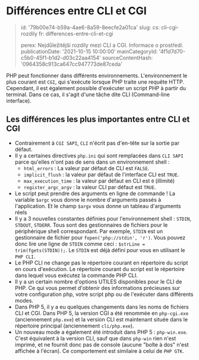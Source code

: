 Différences entre CLI et CGI
============================

> id: '79b00e74-b59a-4ae6-8a59-8eecfe2a01ca'
> slug:
> 	cs: cli-cgi-rozdily
> 	fr: differences-entre-cli-et-cgi
> 
> perex: Nejdůležitější rozdíly mezi CLI a CGI. Informace o prostředí.
> publicationDate: '2021-10-15 10:00:00'
> mainCategoryId: '4f1d7d70-c5b0-45f1-b1d2-d03c22aa4154'
> sourceContentHash: '0964358c913ca647cc947773de87ceda'

PHP peut fonctionner dans différents environnements. L'environnement le plus courant est `CGI`, qui s'exécute lorsque PHP traite une requête HTTP. Cependant, il est également possible d'exécuter un script PHP à partir du terminal. Dans ce cas, il s'agit d'une tâche dite CLI (Command-line interface).

Les différences les plus importantes entre CLI et CGI
-------------------------------------

- Contrairement à `CGI SAPI`, `CLI` n'écrit pas d'en-tête sur la sortie par défaut.
- Il y a certaines directives `php.ini` qui sont remplacées dans `CLI SAPI` parce qu'elles n'ont pas de sens dans un environnement shell :
   - `html_errors` : La valeur par défaut de CLI est `FALSE`.
   - `implicit_flush` : la valeur par défaut de l'interface CLI est `TRUE`.
   - `max_execution_time` : la valeur par défaut en CLI est `0` (illimité)
   - `register_argc_argv` : la valeur CLI par défaut est `TRUE`.
- Le script peut prendre des arguments en ligne de commande ! La variable `$argc` vous donne le nombre d'arguments passés à l'application. Et le champ `$argv` vous donne un tableau d'arguments réels
- Il y a 3 nouvelles constantes définies pour l'environnement shell : `STDIN`, `STDOUT`, `STDERR`. Tous sont des gestionnaires de fichiers pour le périphérique shell correspondant. Par exemple, `STDIN` est un gestionnaire de fichier pour `fopen('php://stdin', 'r')`. Vous pouvez donc lire une ligne de `STDIN` comme ceci : `$strLine = trim(fgets(STDIN));`. Le `STDIN` est déjà défini pour vous en utilisant le `PHP CLI`.
- Le PHP CLI ne change pas le répertoire courant en répertoire du script en cours d'exécution. Le répertoire courant du script est le répertoire dans lequel vous exécutez la commande PHP CLI.
- Il y a un certain nombre d'options UTILES disponibles pour le CLI de PHP. Ce qui vous permet d'obtenir des informations précieuses sur votre configuration php, votre script php ou de l'exécuter dans différents modes.
- Dans PHP 5, il y a eu quelques changements dans les noms de fichiers CLI et CGI. Dans PHP 5, la version CGI a été renommée en `php-cgi.exe` (anciennement `php.exe`) et la version CLI est maintenant située dans le répertoire principal (anciennement `cli/php.exe`).
- Un nouveau mode a également été introduit dans PHP 5 : `php-win.exe`. C'est équivalent à la version CLI, sauf que dans `php-win` rien n'est imprimé, et ne fournit donc pas de console (aucune "boîte à dos" n'est affichée à l'écran). Ce comportement est similaire à celui de `PHP GTK`.
